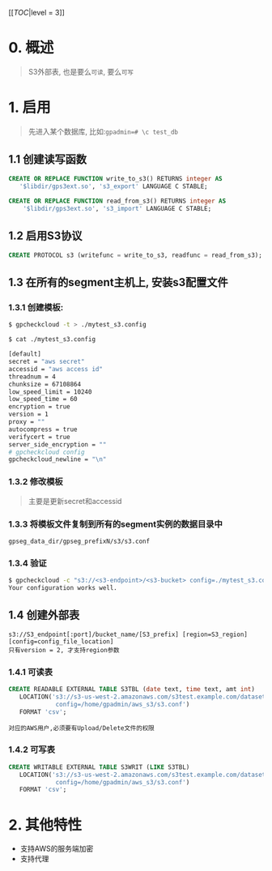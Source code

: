 <!-- --- title: S3外部表-->

[[_TOC_|level = 3]]

# 0. 概述

>S3外部表, 也是要么`可读`, 要么`可写`

# 1. 启用

> 先进入某个数据库, 比如:`gpadmin=# \c test_db`

## 1.1 创建读写函数

```sql
CREATE OR REPLACE FUNCTION write_to_s3() RETURNS integer AS
   '$libdir/gps3ext.so', 's3_export' LANGUAGE C STABLE;
   
CREATE OR REPLACE FUNCTION read_from_s3() RETURNS integer AS
    '$libdir/gps3ext.so', 's3_import' LANGUAGE C STABLE;
```

## 1.2 启用S3协议

```sql
CREATE PROTOCOL s3 (writefunc = write_to_s3, readfunc = read_from_s3);
```

## 1.3 在所有的segment主机上, 安装s3配置文件

### 1.3.1 创建模板:

```bash
$ gpcheckcloud -t > ./mytest_s3.config

$ cat ./mytest_s3.config

[default]
secret = "aws secret"
accessid = "aws access id"
threadnum = 4
chunksize = 67108864
low_speed_limit = 10240
low_speed_time = 60
encryption = true
version = 1
proxy = ""
autocompress = true
verifycert = true
server_side_encryption = ""
# gpcheckcloud config
gpcheckcloud_newline = "\n"
```

### 1.3.2 修改模板

> 主要是更新secret和accessid

### 1.3.3 将模板文件复制到所有的segment实例的数据目录中

    gpseg_data_dir/gpseg_prefixN/s3/s3.conf
    
### 1.3.4 验证

```bash
$ gpcheckcloud -c "s3://<s3-endpoint>/<s3-bucket> config=./mytest_s3.config"
Your configuration works well.
```

## 1.4 创建外部表

    s3://S3_endpoint[:port]/bucket_name/[S3_prefix] [region=S3_region] [config=config_file_location]
    只有version = 2, 才支持region参数

### 1.4.1 可读表

```sql
CREATE READABLE EXTERNAL TABLE S3TBL (date text, time text, amt int)
   LOCATION('s3://s3-us-west-2.amazonaws.com/s3test.example.com/dataset1/normal/
             config=/home/gpadmin/aws_s3/s3.conf')
   FORMAT 'csv';
```

    对应的AWS用户,必须要有Upload/Delete文件的权限

### 1.4.2 可写表

```sql
CREATE WRITABLE EXTERNAL TABLE S3WRIT (LIKE S3TBL)
   LOCATION('s3://s3-us-west-2.amazonaws.com/s3test.example.com/dataset1/normal/
             config=/home/gpadmin/aws_s3/s3.conf')
   FORMAT 'csv';
```

# 2. 其他特性

*   支持AWS的服务端加密
*   支持代理
